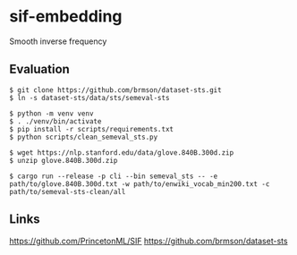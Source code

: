 # sif-embedding

Smooth inverse frequency

## Evaluation

```
$ git clone https://github.com/brmson/dataset-sts.git
$ ln -s dataset-sts/data/sts/semeval-sts
```

```
$ python -m venv venv
$ . ./venv/bin/activate
$ pip install -r scripts/requirements.txt
$ python scripts/clean_semeval_sts.py
```

```
$ wget https://nlp.stanford.edu/data/glove.840B.300d.zip
$ unzip glove.840B.300d.zip
```

```
$ cargo run --release -p cli --bin semeval_sts -- -e path/to/glove.840B.300d.txt -w path/to/enwiki_vocab_min200.txt -c path/to/semeval-sts-clean/all
```

## Links

https://github.com/PrincetonML/SIF
https://github.com/brmson/dataset-sts
